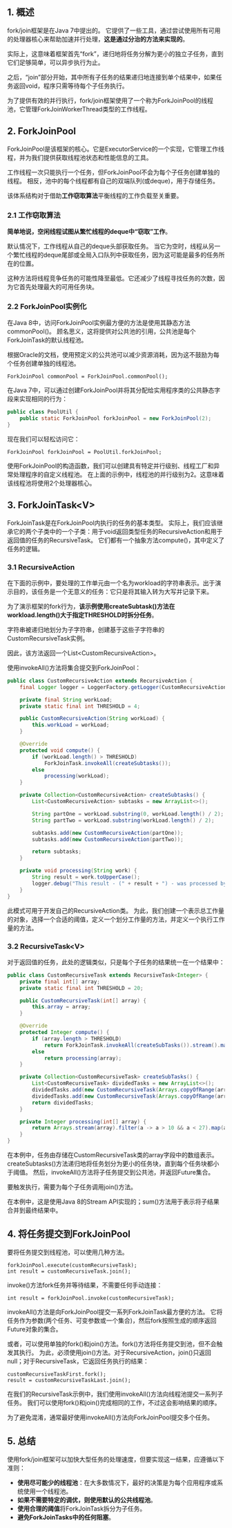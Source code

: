 ## 1. 概述

fork/join框架是在Java 7中提出的。
它提供了一些工具，通过尝试使用所有可用的处理器核心来帮助加速并行处理，**这是通过分治的方法来实现的**。

实际上，这意味着框架首先“fork”，递归地将任务分解为更小的独立子任务，直到它们足够简单，可以异步执行为止。

之后，“join”部分开始，其中所有子任务的结果递归地连接到单个结果中，如果任务返回void，程序只需等待每个子任务执行。

为了提供有效的并行执行，fork/join框架使用了一个称为ForkJoinPool的线程池，它管理ForkJoinWorkerThread类型的工作线程。

## 2. ForkJoinPool

ForkJoinPool是该框架的核心。它是ExecutorService的一个实现，它管理工作线程，并为我们提供获取线程池状态和性能信息的工具。

工作线程一次只能执行一个任务，但ForkJoinPool不会为每个子任务创建单独的线程。
相反，池中的每个线程都有自己的双端队列(或deque)，用于存储任务。

该体系结构对于借助**工作窃取算法**平衡线程的工作负载至关重要。

### 2.1 工作窃取算法

**简单地说，空闲线程试图从繁忙线程的deque中“窃取”工作**。

默认情况下，工作线程从自己的deque头部获取任务。
当它为空时，线程从另一个繁忙线程的deque尾部或全局入口队列中获取任务，因为这可能是最多的任务所在的位置。

这种方法将线程竞争任务的可能性降至最低。它还减少了线程寻找任务的次数，因为它首先处理最大的可用任务块。

### 2.2 ForkJoinPool实例化

在Java 8中，访问ForkJoinPool实例最方便的方法是使用其静态方法commonPool()。
顾名思义，这将提供对公共池的引用，公共池是每个ForkJoinTask的默认线程池。

根据Oracle的文档，使用预定义的公共池可以减少资源消耗，因为这不鼓励为每个任务创建单独的线程池。

```text
ForkJoinPool commonPool = ForkJoinPool.commonPool();
```

在Java 7中，可以通过创建ForkJoinPool并将其分配给实用程序类的公共静态字段来实现相同的行为：

```java
public class PoolUtil {
    public static ForkJoinPool forkJoinPool = new ForkJoinPool(2);
}
```

现在我们可以轻松访问它：

```text
ForkJoinPool forkJoinPool = PoolUtil.forkJoinPool;
```

使用ForkJoinPool的构造函数，我们可以创建具有特定并行级别、线程工厂和异常处理程序的自定义线程池。
在上面的示例中，线程池的并行级别为2。这意味着该线程池将使用2个处理器核心。

## 3. ForkJoinTask<V\>

ForkJoinTask是在ForkJoinPool内执行的任务的基本类型。
实际上，我们应该继承它的两个子类中的一个子类：用于void返回类型任务的RecursiveAction和用于返回值的任务的RecursiveTask。
它们都有一个抽象方法compute()，其中定义了任务的逻辑。

### 3.1 RecursiveAction

在下面的示例中，要处理的工作单元由一个名为workload的字符串表示。出于演示目的，该任务是一个无意义的任务：它只是将其输入转为大写并记录下来。

为了演示框架的fork行为，**该示例使用createSubtask()方法在workload.length()大于指定THRESHOLD时拆分任务**。

字符串被递归地划分为子字符串，创建基于这些子字符串的CustomRecursiveTask实例。

因此，该方法返回一个List<CustomRecursiveAction\>。

使用invokeAll()方法将集合提交到ForkJoinPool：

```java
public class CustomRecursiveAction extends RecursiveAction {
    final Logger logger = LoggerFactory.getLogger(CustomRecursiveAction.class);

    private final String workLoad;
    private static final int THRESHOLD = 4;

    public CustomRecursiveAction(String workLoad) {
        this.workLoad = workLoad;
    }

    @Override
    protected void compute() {
        if (workLoad.length() > THRESHOLD)
            ForkJoinTask.invokeAll(createSubtasks());
        else
            processing(workLoad);
    }

    private Collection<CustomRecursiveAction> createSubtasks() {
        List<CustomRecursiveAction> subtasks = new ArrayList<>();

        String partOne = workLoad.substring(0, workLoad.length() / 2);
        String partTwo = workLoad.substring(workLoad.length() / 2);

        subtasks.add(new CustomRecursiveAction(partOne));
        subtasks.add(new CustomRecursiveAction(partTwo));

        return subtasks;
    }

    private void processing(String work) {
        String result = work.toUpperCase();
        logger.debug("This result - (" + result + ") - was processed by " + Thread.currentThread().getName());
    }
}
```

此模式可用于开发自己的RecursiveAction类。
为此，我们创建一个表示总工作量的对象，选择一个合适的阈值，定义一个划分工作量的方法，并定义一个执行工作量的方法。

### 3.2 RecursiveTask<V\>

对于返回值的任务，此处的逻辑类似，只是每个子任务的结果统一在一个结果中：

```java
public class CustomRecursiveTask extends RecursiveTask<Integer> {
    private final int[] array;
    private static final int THRESHOLD = 20;

    public CustomRecursiveTask(int[] array) {
        this.array = array;
    }

    @Override
    protected Integer compute() {
        if (array.length > THRESHOLD)
            return ForkJoinTask.invokeAll(createSubTasks()).stream().mapToInt(ForkJoinTask::join).sum();
        else
            return processing(array);
    }

    private Collection<CustomRecursiveTask> createSubTasks() {
        List<CustomRecursiveTask> dividedTasks = new ArrayList<>();
        dividedTasks.add(new CustomRecursiveTask(Arrays.copyOfRange(array, 0, array.length / 2)));
        dividedTasks.add(new CustomRecursiveTask(Arrays.copyOfRange(array, array.length / 2, array.length)));
        return dividedTasks;
    }

    private Integer processing(int[] array) {
        return Arrays.stream(array).filter(a -> a > 10 && a < 27).map(a -> a * 10).sum();
    }
}
```

在本例中，任务由存储在CustomRecursiveTask类的array字段中的数组表示。
createSubtasks()方法递归地将任务划分为更小的任务块，直到每个任务块都小于阈值。
然后，invokeAll()方法将子任务提交到公共池，并返回Future集合。

要触发执行，需要为每个子任务调用join()方法。

在本例中，这是使用Java 8的Stream API实现的；sum()方法用于表示将子结果合并到最终结果中。

## 4. 将任务提交到ForkJoinPool

要将任务提交到线程池，可以使用几种方法。

```text
forkJoinPool.execute(customRecursiveTask);
int result = customRecursiveTask.join();
```

invoke()方法fork任务并等待结果，不需要任何手动连接：

```text
int result = forkJoinPool.invoke(customRecursiveTask);
```

invokeAll()方法是向ForkJoinPool提交一系列ForkJoinTask最方便的方法。
它将任务作为参数(两个任务、可变参数或一个集合)，然后fork按照生成的顺序返回Future对象的集合。

或者，可以使用单独的fork()和join()方法。fork()方法将任务提交到池，但不会触发其执行。
为此，必须使用join()方法。对于RecursiveAction，join()只返回null；对于RecursiveTask，它返回任务执行的结果：

```text
customRecursiveTaskFirst.fork();
result = customRecursiveTaskLast.join();
```

在我们的RecursiveTask示例中，我们使用invokeAll()方法向线程池提交一系列子任务。
我们可以使用fork()和join()完成相同的工作，不过这会影响结果的顺序。

为了避免混淆，通常最好使用invokeAll()方法向ForkJoinPool提交多个任务。

## 5. 总结

使用fork/join框架可以加快大型任务的处理速度，但要实现这一结果，应遵循以下准则：

+ **使用尽可能少的线程池**：在大多数情况下，最好的决策是为每个应用程序或系统使用一个线程池。
+ **如果不需要特定的调优，则使用默认的公共线程池**。
+ **使用合理的阈值**将ForkJoinTask拆分为子任务。
+ **避免ForkJoinTasks中的任何阻塞**。